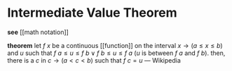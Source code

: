 # Intermediate Value Theorem

**see** [[math notation]]

**theorem** let $f\ x$ be a continuous [[function]] on the interval $x \rightarrow (a \le x \le b)$ and $u$ such that $f\ a \le u \le f\ b \lor f\ b \le u \le f\ a$ ($u$ is between $f\ a$ and $f\ b$). then, there is a $c$ in $c \rightarrow (a < c < b)$ such that $f\ c = u$ &mdash; Wikipedia
